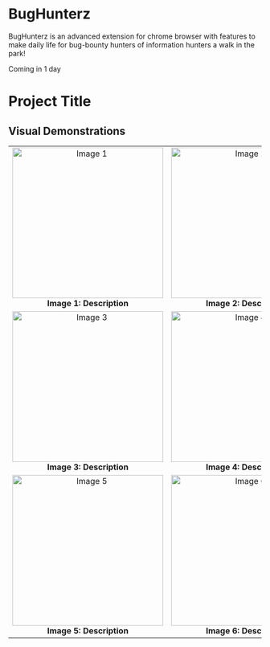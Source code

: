 # BugHunterz
BugHunterz is an advanced extension for chrome browser with features to make daily life for bug-bounty hunters of information hunters a walk in the park! 

Coming in 1 day



# Project Title

## Visual Demonstrations

<div align="center">
  <table>
    <tr>
      <td align="center">
        <img src="https://github.com/user-attachments/assets/184da0b1-ac75-46ec-9d6f-b23b7cbb5c3d" alt="Image 1" width="300"/>
        <br/>
        <b>Image 1: Description</b>
      </td>
      <td align="center">
        <img src="https://github.com/user-attachments/assets/3e145878-7928-45d2-ab9b-ad6906989339" alt="Image 2" width="300"/>
        <br/>
        <b>Image 2: Description</b>
      </td>
    </tr>
    <tr>
      <td align="center">
        <img src="https://github.com/user-attachments/assets/288cd280-2eb6-40bd-9270-40eff7daebf5" alt="Image 3" width="300"/>
        <br/>
        <b>Image 3: Description</b>
      </td>
      <td align="center">
        <img src="https://github.com/user-attachments/assets/10847f4e-e4fa-483a-93b4-fedb7f53451f" alt="Image 4" width="300"/>
        <br/>
        <b>Image 4: Description</b>
      </td>
    </tr>
    <tr>
      <td align="center">
        <img src="https://github.com/user-attachments/assets/a7b8c78e-4cee-4add-9246-6797a9f36833" alt="Image 5" width="300"/>
        <br/>
        <b>Image 5: Description</b>
      </td>
      <td align="center">
        <img src="https://github.com/user-attachments/assets/c9287e85-a7f3-47be-a656-28dcc4e45df2" alt="Image 6" width="300"/>
        <br/>
        <b>Image 6: Description</b>
      </td>
    </tr>
  </table>
</div>


